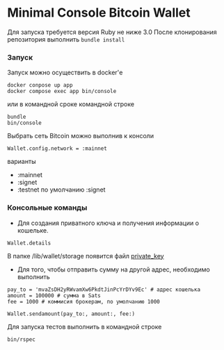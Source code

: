 # Minimal Console Bitcoin Wallet
Для запуска требуется версия Ruby не ниже 3.0
После клонирования репозитория выполнить `bundle install`
### Запуск
Запуск можно осуществить в docker'е

```console
docker conpose up app
docker compose exec app bin/console
```

или в командной сроке командной строке

```console
bundle
bin/console
```
Выбрать сеть Bitcoin можно выполнив к консоли
```console
Wallet.config.network = :mainnet
```
варианты
* :mainnet
* :signet
* :testnet
по умолчанию :signet
### Консольные команды
* Для создания приватного ключа и получения информации о кошельке.
```console
Wallet.details
```
В папке /lib/wallet/storage появится файл [private_key](lib/wallet/storage/private_key)

* Для того, чтобы отправить сумму на другой адрес, необходимо выполнить
```console
pay_to = 'mvaZsDH2yRWvamXw6PkdtJinPcYrDYv9Ec' # адрес кошелька
amount = 100000 # сумма в Sats
fee = 1000 # коммисия брокерам, по умолчанию 1000

Wallet.sendamount(pay_to:, amount:, fee:)
```
Для запуска тестов выполнить в командной строке
```console
bin/rspec
```
